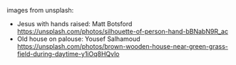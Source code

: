 images from unsplash:
* Jesus with hands raised: Matt Botsford https://unsplash.com/photos/silhouette-of-person-hand-bBNabN9R_ac
* Old house on palouse: Yousef Salhamoud https://unsplash.com/photos/brown-wooden-house-near-green-grass-field-during-daytime-y1iOq8HQvlo